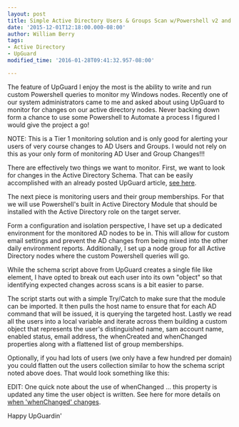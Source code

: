 ```yaml
---
layout: post
title: Simple Active Directory Users & Groups Scan w/Powershell v2 and UpGuard
date: '2015-12-01T12:18:00.000-08:00'
author: William Berry
tags:
- Active Directory
- UpGuard
modified_time: '2016-01-28T09:41:32.957-08:00'

---
```


The feature of UpGuard I enjoy the most is the ability to write and run custom 
Powershell queries to monitor my Windows nodes.  Recently one of our system 
administrators came to me and asked about using UpGuard to monitor for changes 
on our active directory nodes.  Never backing down form a chance to use some 
Powershell to Automate a process I figured I would give the project a go! 

NOTE: This is a Tier 1 monitoring solution and is only good for alerting 
your users of very course changes to AD Users and Groups.  I would not rely on 
this as your only form of monitoring AD User and Group Changes!!!

There are effectively two things we want to monitor.  First, we want to 
look for changes in the Active Directory Schema.  That can be easily 
accomplished with an already posted UpGuard article, [see here](https://support.scriptrock.com/hc/en-us/articles/204779790-Scan-Options-Scanning-for-changes-in-Active-Directory-schema). 

The next piece is monitoring users and their group memberships.  For that 
we will use Powershell's built in Active Directory Module that should be 
installed with the Active Directory role on the target server.  

Form a configuration and isolation perspective, I have set up a dedicated 
environment for the monitored AD nodes to be in.  This will allow for custom 
email settings and prevent the AD changes from being mixed into the other 
daily environment reports.  Additionally, I set up a node group for all Active 
Directory nodes where the custom Powershell queries will go. 

While the schema script above from UpGuard creates a single file like 
element, I have opted to break out each user into its own "object" so that 
identifying expected changes across scans is a bit easier to parse. 

<script src="https://gist.github.com/WilliamBerryiii/40138d8dd7034e10c32d.js"></script> 

The script starts out with a simple Try/Catch to make sure that the 
module can be imported.  It then pulls the host name to ensure that for each 
AD command that will be issued, it is querying the targeted host.  Lastly we 
read all the users into a local variable and iterate across them building a 
custom object that represents the user's distinguished name, sam account name, 
enabled status, email address, the whenCreated and whenChanged properties 
along with a flattened list of group memberships. 

Optionally, if you had lots of users (we only have a few hundred per domain) 
you could flatten out the users collection similar to how the schema script 
noted above does.  That would look something like this: 

<script src="https://gist.github.com/WilliamBerryiii/6b022ea6533942e9497e.js"></script> 

EDIT: One quick note about the use of whenChanged ... this property is updated 
any time the user object is written. See here for more details on [when 'whenChanged' changes](http://www.morgantechspace.com/2014/12/Active-Directory-whenChanged-vs-usnChanged.html). 

Happy UpGuardin' 